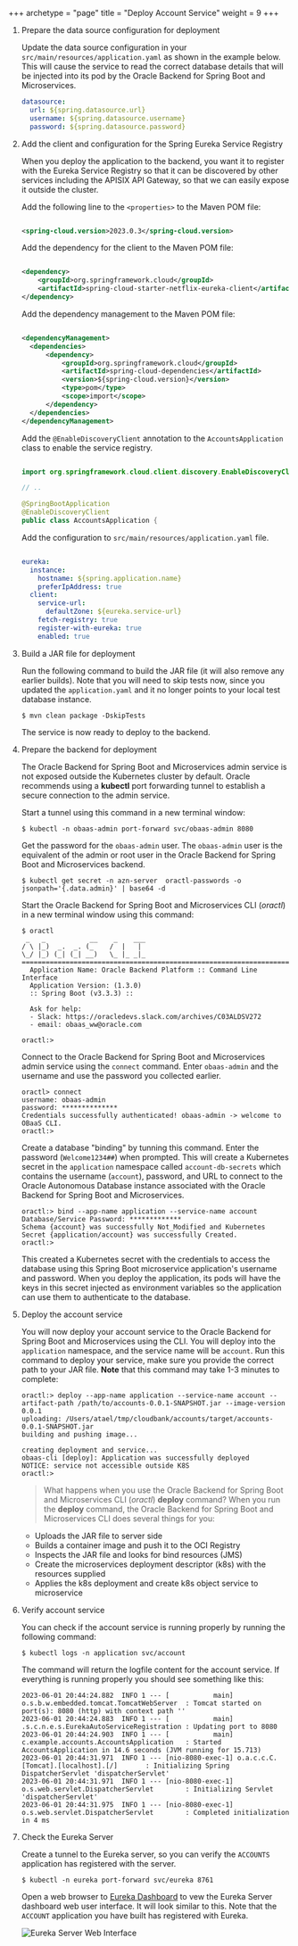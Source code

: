 +++
archetype = "page"
title = "Deploy Account Service"
weight = 9
+++


1. Prepare the data source configuration for deployment

    Update the data source configuration in your `src/main/resources/application.yaml` as shown in the example below.  This will cause the service to read the correct database details that will be injected into its pod by the Oracle Backend for Spring Boot and Microservices.

    ```yaml
    datasource:
      url: ${spring.datasource.url}
      username: ${spring.datasource.username}
      password: ${spring.datasource.password}
    ```

1. Add the client and configuration for the Spring Eureka Service Registry

    When you deploy the application to the backend, you want it to register with the Eureka Service Registry so that it can be discovered by other services including the APISIX API Gateway, so that we can easily expose it outside the cluster.

    Add the following line to the `<properties>` to the Maven POM file:

    ```xml
    
    <spring-cloud.version>2023.0.3</spring-cloud.version>
    
    ```

    Add the dependency for the client to the Maven POM file:

    ```xml
    
    <dependency>
        <groupId>org.springframework.cloud</groupId>
        <artifactId>spring-cloud-starter-netflix-eureka-client</artifactId>
    </dependency>
    
    ```

    Add the dependency management to the Maven POM file:

    ```xml
    
    <dependencyManagement>
      <dependencies>
          <dependency>
              <groupId>org.springframework.cloud</groupId>
              <artifactId>spring-cloud-dependencies</artifactId>
              <version>${spring-cloud.version}</version>
              <type>pom</type>
              <scope>import</scope>
          </dependency>
      </dependencies>
    </dependencyManagement>
    
    ```

    Add the `@EnableDiscoveryClient` annotation to the `AccountsApplication` class to enable the service registry.

    ```java
    
    import org.springframework.cloud.client.discovery.EnableDiscoveryClient;

    // .. 

    @SpringBootApplication
    @EnableDiscoveryClient
    public class AccountsApplication {       
    
    ```

    Add the configuration to `src/main/resources/application.yaml` file.

    ```yaml
    
    eureka:
      instance:
        hostname: ${spring.application.name}
        preferIpAddress: true
      client:
        service-url:
          defaultZone: ${eureka.service-url}
        fetch-registry: true
        register-with-eureka: true
        enabled: true
    
    ```

1. Build a JAR file for deployment

    Run the following command to build the JAR file (it will also remove any earlier builds).  Note that you will need to skip tests now, since you updated the `application.yaml` and it no longer points to your local test database instance.

    ```shell
    $ mvn clean package -DskipTests
    ```

    The service is now ready to deploy to the backend.

1. Prepare the backend for deployment

    The Oracle Backend for Spring Boot and Microservices admin service is not exposed outside the Kubernetes cluster by default. Oracle recommends using a **kubectl** port forwarding tunnel to establish a secure connection to the admin service.

    Start a tunnel using this command in a new terminal window:

    ```shell
    $ kubectl -n obaas-admin port-forward svc/obaas-admin 8080
    ```

    Get the password for the `obaas-admin` user. The `obaas-admin` user is the equivalent of the admin or root user in the Oracle Backend for Spring Boot and Microservices backend.

    ```shell
    $ kubectl get secret -n azn-server  oractl-passwords -o jsonpath='{.data.admin}' | base64 -d
    ```

    Start the Oracle Backend for Spring Boot and Microservices CLI (*oractl*) in a new terminal window using this command:

    ```shell
    $ oractl
     _   _           __    _    ___
    / \ |_)  _.  _. (_    /  |   |
    \_/ |_) (_| (_| __)   \_ |_ _|_
    ========================================================================================
      Application Name: Oracle Backend Platform :: Command Line Interface
      Application Version: (1.3.0)
      :: Spring Boot (v3.3.3) ::

      Ask for help:
      - Slack: https://oracledevs.slack.com/archives/C03ALDSV272
      - email: obaas_ww@oracle.com

    oractl:>
    ```

    Connect to the Oracle Backend for Spring Boot and Microservices admin service using the `connect` command. Enter `obaas-admin` and the username and use the password you collected earlier.

    ```shell
    oractl> connect
    username: obaas-admin
    password: **************
    Credentials successfully authenticated! obaas-admin -> welcome to OBaaS CLI.
    oractl:>
    ```

    Create a database "binding" by tunning this command.  Enter the password (`Welcome1234##`) when prompted.  This will create a Kubernetes secret in the `application` namespace called `account-db-secrets` which contains the username (`account`), password, and URL to connect to the Oracle Autonomous Database instance associated with the Oracle Backend for Spring Boot and Microservices.

    ```shell
    oractl:> bind --app-name application --service-name account
    Database/Service Password: *************
    Schema {account} was successfully Not_Modified and Kubernetes Secret {application/account} was successfully Created.
    oractl:>
    ```

    This created a Kubernetes secret with the credentials to access the database using this Spring Boot microservice application's username and password.  When you deploy the application, its pods will have the keys in this secret injected as environment variables so the application can use them to authenticate to the database.

1. Deploy the account service

    You will now deploy your account service to the Oracle Backend for Spring Boot and Microservices using the CLI.  You will deploy into the `application` namespace, and the service name will be `account`.  Run this command to deploy your service, make sure you provide the correct path to your JAR file.  **Note** that this command may take 1-3 minutes to complete:

    ```shell
    oractl:> deploy --app-name application --service-name account --artifact-path /path/to/accounts-0.0.1-SNAPSHOT.jar --image-version 0.0.1
    uploading: /Users/atael/tmp/cloudbank/accounts/target/accounts-0.0.1-SNAPSHOT.jar
    building and pushing image...

    creating deployment and service...
    obaas-cli [deploy]: Application was successfully deployed
    NOTICE: service not accessible outside K8S
    oractl:>
    ```

    > What happens when you use the Oracle Backend for Spring Boot and Microservices CLI (*oractl*) **deploy** command? When you run the **deploy** command, the Oracle Backend for Spring Boot and Microservices CLI does several things for you:

    * Uploads the JAR file to server side
    * Builds a container image and push it to the OCI Registry
    * Inspects the JAR file and looks for bind resources (JMS)
    * Create the microservices deployment descriptor (k8s) with the resources supplied
    * Applies the k8s deployment and create k8s object service to microservice

1. Verify account service

    You can check if the account service is running properly by running the following command:

    ```shell
    $ kubectl logs -n application svc/account
    ```
  
    The command will return the logfile content for the account service. If everything is running properly you should see something like this:

    ```text
    2023-06-01 20:44:24.882  INFO 1 --- [           main] o.s.b.w.embedded.tomcat.TomcatWebServer  : Tomcat started on port(s): 8080 (http) with context path ''
    2023-06-01 20:44:24.883  INFO 1 --- [           main] .s.c.n.e.s.EurekaAutoServiceRegistration : Updating port to 8080
    2023-06-01 20:44:24.903  INFO 1 --- [           main] c.example.accounts.AccountsApplication   : Started AccountsApplication in 14.6 seconds (JVM running for 15.713)
    2023-06-01 20:44:31.971  INFO 1 --- [nio-8080-exec-1] o.a.c.c.C.[Tomcat].[localhost].[/]       : Initializing Spring DispatcherServlet 'dispatcherServlet'
    2023-06-01 20:44:31.971  INFO 1 --- [nio-8080-exec-1] o.s.web.servlet.DispatcherServlet        : Initializing Servlet 'dispatcherServlet'
    2023-06-01 20:44:31.975  INFO 1 --- [nio-8080-exec-1] o.s.web.servlet.DispatcherServlet        : Completed initialization in 4 ms
    ```

1. Check the Eureka Server

    Create a tunnel to the Eureka server, so you can verify the `ACCOUNTS` application has registered with the server.

    ```shell
    $ kubectl -n eureka port-forward svc/eureka 8761
    ```
  
    Open a web browser to [Eureka Dashboard](http://localhost:8761) to vew the Eureka Server dashboard web user interface. It will look similar to this. Note that the `ACCOUNT` application you have built has registered with Eureka.

   ![Eureka Server Web Interface](../images/eureka-dashboard.png " ")

